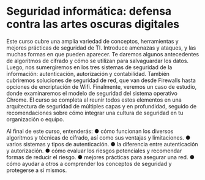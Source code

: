 # Seguridad informática: defensa contra las artes oscuras digitales

Este curso cubre una amplia variedad de conceptos, herramientas y mejores prácticas de seguridad de TI. Introduce amenazas y ataques, y las muchas formas en que pueden aparecer. Te daremos algunos antecedentes de algoritmos de cifrado y cómo se utilizan para salvaguardar los datos. Luego, nos sumergiremos en los tres sistemas de seguridad de la información: autenticación, autorización y contabilidad. También cubriremos soluciones de seguridad de red, que van desde Firewalls hasta opciones de encriptación de Wifi. Finalmente, veremos un caso de estudio, donde examinaremos el modelo de seguridad del sistema operativo Chrome. El curso se completa al reunir todos estos elementos en una arquitectura de seguridad de múltiples capas y en profundidad, seguido de recomendaciones sobre cómo integrar una cultura de seguridad en tu organización o equipo.

Al final de este curso, entenderás:
● cómo funcionan los diversos algoritmos y técnicas de cifrado, así como sus ventajas y limitaciones.
● varios sistemas y tipos de autenticación.
● la diferencia entre autenticación y autorización.
● cómo evaluar los riesgos potenciales y recomendar formas de reducir el riesgo.
● mejores prácticas para asegurar una red.
● cómo ayudar a otros a comprender los conceptos de seguridad y protegerse a sí mismos.

